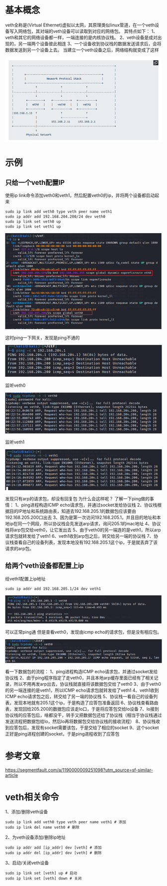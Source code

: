 # 基本概念
veth全称是(Virtual Ethernet)虚拟以太网，其原理类似linux管道，在一个veth设备写入网络包，其对端的veth设备可以读取到对应的网络包。
其特点如下：
1、veth和其它的网络设备都一样，一端连接的是内核协议栈。
2、veth设备是成对出现的，另一端两个设备彼此相连
3、一个设备收到协议栈的数据发送请求后，会将数据发送到另一个设备上去。
当建立一个veth设备之后，网络结构就变成了这样

![033f4d8277290ced7e238be53b54dd57.png](../_resources/033f4d8277290ced7e238be53b54dd57-1.png)

# 示例
## 只给一个veth配置IP
使用ip link命令添加veth0和veth1，然后配置veth0的ip，并将两个设备都启动起来
```
sudo ip link add veth0 type veth peer name veth1
sudo ip addr add 192.168.204.200/24 dev veth0
sudo ip link set veth0 up
sudo ip link set veth1 up
```

![dc6eec933392acbb42856d5a82852b8d.png](../_resources/dc6eec933392acbb42856d5a82852b8d-1.png)

这时ping一下网关，发现是ping不通的

![21d07cc8ea672ea062cb04fb72aed450.png](../_resources/21d07cc8ea672ea062cb04fb72aed450-1.png)

监听veth0

![d278551bc0bd6f542a8f8e9eb96b13bd.png](../_resources/d278551bc0bd6f542a8f8e9eb96b13bd-1.png)

监听veth1

![2a618ea8877abc43c4c4e5796b36d56b.png](../_resources/2a618ea8877abc43c4c4e5796b36d56b-1.png)

发现只有arp的请求包，却没有回复包
为什么会这样呢？
了解一下ping做的事情：
1、ping进程构造ICMP echo请求包，并通过socket发给协议栈
2、协议栈根据目的IP地址和系统路由表，知道去192.168.205.1的数据包应该要由192.168.205.200口出去
3、因为是第一次访问192.168.205.1，并且目的地址和本地ip在同一个网段，所以协议栈会先发送arp请求，询问205.1的mac地址
4、协议栈将arp包交给veth0，让它发出去
5、由于veth0的另一端连的是veth1，所以arp请求包就转发给了veth1
6、veth1收到arp包之后，转交给另一端的协议栈
7、协议栈查看自己的设备列表，发现本地没有192.168.205.1这个ip，于是就丢弃了该请求的arp包。
## 给两个veth设备都配置上ip
给veth1配置上ip地址
```
sudo ip addr add 192.168.205.1/24 dev veth1
```

![3c66f2f4ff5df95a74a48a8af6562619.png](../_resources/3c66f2f4ff5df95a74a48a8af6562619-1.png)

可以正常ping通
但是查看veth0，发现由icmp echo的请求包，但是没有相应包。

![6fd324d7621edd7951799f906a0e7f58.png](../_resources/6fd324d7621edd7951799f906a0e7f58-1.png)

看一下数据包的流程：
1、ping进程构造ICMP echo请求包，并通过socket发给协议栈
2、由于ping程序指定了走veth0，并且本地arp缓存里面已经有了相关记录，所以不用再发arp出去，协议栈就直接将该数据包交给了veth0
3、由于veth0的另一端连接的是veth1，所以ICMP echo请求包就转发给了veth1
4、veth1收到ICMP echo请求包之后，转交给了另一端的协议栈
5、协议栈一看自己的设备列表，发现本地就有205.1这个ip，于是构造了应答包准备返回
6、协议栈查看路由表，发现回给205.200的数据包应该走lo口，于是将应答包交给lo设备
7、lo接到协议栈的应答包后，啥都没干，转手又把数据包还给了协议栈（相当于协议栈通过发送流程把数据包给lo，然后lo再将数据包交给协议栈的接收流程）
8、协议栈收到应答包后，发现有socket需要该包，于是交给了相应的socket
9、这个socket正好是ping进程创建的socket，于是ping进程收到了应答包
# 参考文章
https://segmentfault.com/a/1190000009251098?utm_source=sf-similar-article
# veth相关命令
1、添加/删除veth设备
```
sudo ip link add veth0 type veth peer name veth1 # 添加
sudo ip link del name veth0 # 删除
```
2、为veth设备添加/删除ip地址
```
sudo ip addr add [ip_addr] dev [veth] # 添加
sudo ip addr del [ip_addr] dev [veth] # 删除
```
3、启动/关闭veth设备
```
sudo ip link set [veth] up # 启动
sudo ip link set [veth] down # 关闭
```